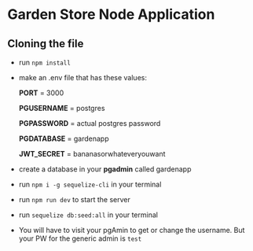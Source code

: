 # Garden Store Node Application

## Cloning the file
- run `npm install`
- make an .env file that has these values:
    
    **PORT** = 3000
    
    **PGUSERNAME** = postgres

    **PGPASSWORD** = actual postgres password

    **PGDATABASE** = gardenapp

    **JWT_SECRET** = bananasorwhateveryouwant

- create a database in your **pgadmin** called gardenapp
- run `npm i -g sequelize-cli` in your terminal
- run `npm run dev` to start the server
- run `sequelize db:seed:all` in your terminal

- You will have to visit your pgAmin to get or change the username. But your PW for the generic admin is `test`